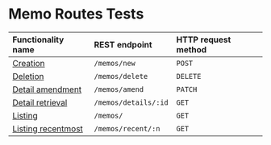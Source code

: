 # Memo Routes Tests

| Functionality name                             | REST endpoint        | HTTP request method |
| :--------------------------------------------- | :------------------- | :------------------ |
| [Creation](./createMemo.test.md)               | `/memos/new`         | `POST`              |
| [Deletion](./deleteMemo.test.md)               | `/memos/delete`      | `DELETE`            |
| [Detail amendment](./amendMemoDetails.test.md) | `/memos/amend`       | `PATCH`             |
| [Detail retrieval](./getMemoDetails.test.md)   | `/memos/details/:id` | `GET`               |
| [Listing](./getMemos.test.md)                  | `/memos/`            | `GET`               |
| [Listing recentmost](./getRecentMemos.test.md) | `/memos/recent/:n`   | `GET`               |

